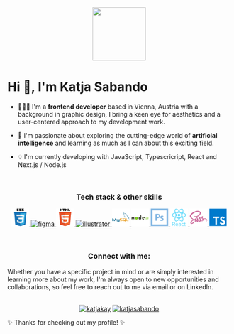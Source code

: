 <div id="header" align="center"> 
    <img src="https://media.giphy.com/media/HwBlFQZFcAoUcPHZdX/giphy.gif" width="120" height="120"/></div>
   
<h1 align="left">Hi 👋, I'm Katja Sabando</h1>

* 👩🏻‍💻 I'm a <b>frontend developer</b> based in Vienna, Austria with a background in graphic design, I bring a keen eye for aesthetics and a user-centered approach to my development work.</p>
  
* 🤖 I'm passionate about exploring the cutting-edge world of <b>artificial intelligence</b> and learning as much as I can about this exciting field.

* 💡 I'm currently developing with JavaScript, Typescricript, React and Next.js / Node.js


<br/>

<h3 align="center">Tech stack &  other skills</h3>
<p align="center"> <a href="https://www.w3schools.com/css/" target="_blank" rel="noreferrer"> <img src="https://raw.githubusercontent.com/devicons/devicon/master/icons/css3/css3-original-wordmark.svg" alt="css3" width="40" height="40"/> </a> <a href="https://www.figma.com/" target="_blank" rel="noreferrer"> <img src="https://www.vectorlogo.zone/logos/figma/figma-icon.svg" alt="figma" width="40" height="40"/> </a> <a href="https://www.w3.org/html/" target="_blank" rel="noreferrer"> <img src="https://raw.githubusercontent.com/devicons/devicon/master/icons/html5/html5-original-wordmark.svg" alt="html5" width="40" height="40"/> </a> <a href="https://www.adobe.com/in/products/illustrator.html" target="_blank" rel="noreferrer"> <img src="https://www.vectorlogo.zone/logos/adobe_illustrator/adobe_illustrator-icon.svg" alt="illustrator" width="40" height="40"/> </a> <a href="https://www.mysql.com/" target="_blank" rel="noreferrer"> <img src="https://raw.githubusercontent.com/devicons/devicon/master/icons/mysql/mysql-original-wordmark.svg" alt="mysql" width="40" height="40"/> </a> <a href="https://nodejs.org" target="_blank" rel="noreferrer"> <img src="https://raw.githubusercontent.com/devicons/devicon/master/icons/nodejs/nodejs-original-wordmark.svg" alt="nodejs" width="40" height="40"/> </a> <a href="https://www.photoshop.com/en" target="_blank" rel="noreferrer"> <img src="https://raw.githubusercontent.com/devicons/devicon/master/icons/photoshop/photoshop-line.svg" alt="photoshop" width="40" height="40"/> </a> <a href="https://reactjs.org/" target="_blank" rel="noreferrer"> <img src="https://raw.githubusercontent.com/devicons/devicon/master/icons/react/react-original-wordmark.svg" alt="react" width="40" height="40"/> </a> <a href="https://sass-lang.com" target="_blank" rel="noreferrer"> <img src="https://raw.githubusercontent.com/devicons/devicon/master/icons/sass/sass-original.svg" alt="sass" width="40" height="40"/> </a> <a href="https://www.typescriptlang.org/" target="_blank" rel="noreferrer"> <img src="https://raw.githubusercontent.com/devicons/devicon/master/icons/typescript/typescript-original.svg" alt="typescript" width="40" height="40"/> </a> </p>
<br/>

<h3 align="center">Connect with me:</h3>
Whether you have a specific project in mind or are simply interested in learning more about my work, I'm always open to new opportunities and collaborations, so feel free to reach out to me via email or on LinkedIn.
<br/>
<br/>
<p align="center">
<a href="https://twitter.com/katjakay" target="blank"><img align="center" src="https://raw.githubusercontent.com/rahuldkjain/github-profile-readme-generator/master/src/images/icons/Social/twitter.svg" alt="katjakay" height="30" width="40" /></a>
<a href="https://linkedin.com/in/katjasabando" target="blank"><img align="center" src="https://raw.githubusercontent.com/rahuldkjain/github-profile-readme-generator/master/src/images/icons/Social/linked-in-alt.svg" alt="katjasabando" height="30" width="40" /></a>
</p>

✨ Thanks for checking out my profile! ✨
